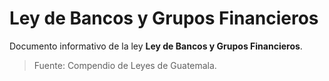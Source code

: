 # Ley de Bancos y Grupos Financieros

Documento informativo de la ley **Ley de Bancos y Grupos Financieros**.

> Fuente: Compendio de Leyes de Guatemala.